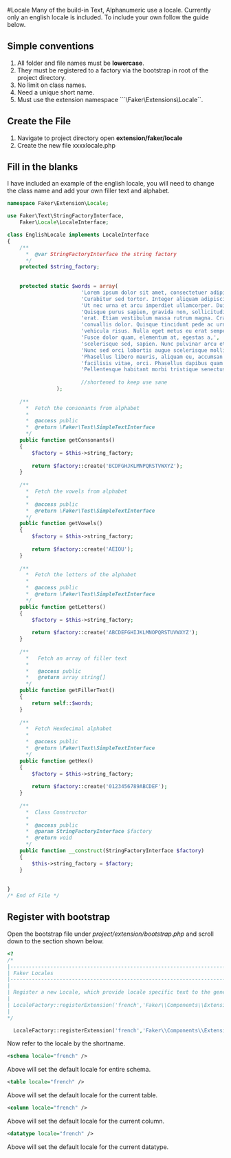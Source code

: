 #Locale
Many of the build-in Text, Alphanumeric use a locale. Currently only an english locale is included. To include your own follow the guide below.

## Simple conventions

1. All folder and file names must be **lowercase**.
2. They must be registered to a factory via the bootstrap in root of the project directory.
3. No limit on class names.
4. Need a unique short name.
5. Must use the extension namespace ```\Faker\Extensions\Locale``.


## Create the File

1. Navigate to project directory open __extension/faker/locale__
2. Create the new file xxxxlocale.php


## Fill in the blanks

I have included an example of the english locale, you will need to change the class name and add your own filler text and alphabet.

```php
namespace Faker\Extension\Locale;

use Faker\Text\StringFactoryInterface,
    Faker\Locale\LocaleInterface;

class EnglishLocale implements LocaleInterface
{
    /**
      *  @var StringFactoryInterface the string factory
      */
    protected $string_factory;
    
    
    protected static $words = array(
                        'Lorem ipsum dolor sit amet, consectetuer adipiscing elit.',
                        'Curabitur sed tortor. Integer aliquam adipiscing lacus.',
                        'Ut nec urna et arcu imperdiet ullamcorper. Duis at lacus.',
                        'Quisque purus sapien, gravida non, sollicitudin a, malesuada id,',
                        'erat. Etiam vestibulum massa rutrum magna. Cras convallis',
                        'convallis dolor. Quisque tincidunt pede ac urna. Ut tincidunt',
                        'vehicula risus. Nulla eget metus eu erat semper rutrum.',
                        'Fusce dolor quam, elementum at, egestas a,',
                        'scelerisque sed, sapien. Nunc pulvinar arcu et pede.',
                        'Nunc sed orci lobortis augue scelerisque mollis.',
                        'Phasellus libero mauris, aliquam eu, accumsan sed,',
                        'facilisis vitae, orci. Phasellus dapibus quam quis diam.',
                        'Pellentesque habitant morbi tristique senectus et netus et',
                        
                        //shortened to keep use sane
                );
    
    /**
      *  Fetch the consonants from alphabet
      *
      *  @access public
      *  @return \Faker\Test\SimpleTextInterface
      */
    public function getConsonants()
    {
        $factory = $this->string_factory;
        
        return $factory::create('BCDFGHJKLMNPQRSTVWXYZ');
    }
    
    /**
      *  Fetch the vowels from alphabet
      *  
      *  @access public
      *  @return \Faker\Test\SimpleTextInterface
      */
    public function getVowels()
    {
        $factory = $this->string_factory;
        
        return $factory::create('AEIOU');
    }
    
    /**
      *  Fetch the letters of the alphabet
      *  
      *  @access public
      *  @return \Faker\Test\SimpleTextInterface
      */
    public function getLetters()
    {
        $factory = $this->string_factory;
        
        return $factory::create('ABCDEFGHIJKLMNOPQRSTUVWXYZ');
    }
    
    /**
      *   Fetch an array of filler text
      *   
      *   @access public
      *   @return array string[]
      */
    public function getFillerText()
    {
        return self::$words;  
    }
    
    /**
      *  Fetch Hexdecimal alphabet 
      * 
      *  @access public
      *  @return \Faker\Text\SimpleTextInterface
      */
    public function getHex()
    {
        $factory = $this->string_factory;
        
        return $factory::create('0123456789ABCDEF');
    }
    
    /**
      *  Class Constructor
      *
      *  @access public
      *  @param StringFactoryInterface $factory
      *  @return void
      */
    public function __construct(StringFactoryInterface $factory)
    {
        $this->string_factory = $factory;
    }
    
        
}
/* End of File */

```


## Register with bootstrap

Open the bootstrap file under _project/extension/bootstrap.php_ and scroll down to the section shown below.

```php
<?
/*
|--------------------------------------------------------------------------
| Faker Locales
|--------------------------------------------------------------------------
|
| Register a new Locale, which provide locale specific text to the generators.
|
| LocaleFactory::registerExtension('french','Faker\\Components\\Extension\\Locale\\FrenchLocale');
|
*/ 

  LocaleFactory::registerExtension('french','Faker\\Components\\Extension\\Locale\\FrenchLocale');

```

Now refer to the locale by the shortname. 

```xml
<schema locale="french" />
```

Above will set the default locale for entire schema.


```xml
<table locale="french" />
```

Above will set the default locale for the current table.


```xml
<column locale="french" />
```

Above will set the default locale for the current column.



```xml
<datatype locale="french" />
```

Above will set the default locale for the current datatype.